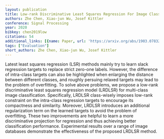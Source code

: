```yaml
---
layout: publication
title: Low-rank Discriminative Least Squares Regression For Image Classification
authors: Zhe Chen, Xiao-jun Wu, Josef Kittler
conference: Signal Processing
year: 2020
bibkey: chen2019low
citations: 54
additional_links: [{name: Paper, url: 'https://arxiv.org/abs/1903.07832'}]
tags: ["Evaluation"]
short_authors: Zhe Chen, Xiao-jun Wu, Josef Kittler
---
```

Latest least squares regression (LSR) methods mainly try to learn slack
regression targets to replace strict zero-one labels. However, the difference
of intra-class targets can also be highlighted when enlarging the distance
between different classes, and roughly persuing relaxed targets may lead to the
problem of overfitting. To solve above problems, we propose a low-rank
discriminative least squares regression model (LRDLSR) for multi-class image
classification. Specifically, LRDLSR class-wisely imposes low-rank constraint
on the intra-class regression targets to encourage its compactness and
similarity. Moreover, LRDLSR introduces an additional regularization term on
the learned targets to avoid the problem of overfitting. These two improvements
are helpful to learn a more discriminative projection for regression and thus
achieving better classification performance. Experimental results over a range
of image databases demonstrate the effectiveness of the proposed LRDLSR method.